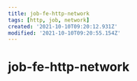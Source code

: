 ```yaml
---
title: job-fe-http-network
tags: [http, job, network]
created: '2021-10-10T09:20:12.931Z'
modified: '2021-10-10T09:20:55.154Z'
---
```


# job-fe-http-network
